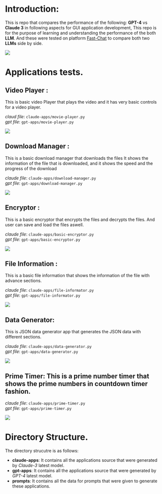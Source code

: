 # Introduction:

This is repo that compares the performance of the following:
**GPT-4** vs **Claude 3** in following aspects for GUI application development,
This repo is for the purpose of learning and understanding the performance of the both **LLM**.
And these were tested on platform [Fast-Chat](https://chat.lmsys.org/) to compare both two **LLMs** side by side.

![](https://raw.githubusercontent.com/haseeb-heaven/claude-vs-gpt/master/resources/fast-chat.png)

# Applications tests.

## **Video Player** : 

This is basic video Player that plays the video and it has very basic controls for a video player.

_claud file_: `claude-apps/movie-player.py`</br>
_gpt file_: `gpt-apps/movie-player.py`</br>

![](https://raw.githubusercontent.com/haseeb-heaven/claude-vs-gpt/master/resources/movie-player.png)


## **Download Manager** : 

This is a basic download manager that downloads the files It shows the information of the file that is downloaded, and it shows the speed and the progress of the download

_claude file_: `claude-apps/download-manager.py`</br>
_gpt file_: `gpt-apps/download-manager.py`</br>

![](https://raw.githubusercontent.com/haseeb-heaven/claude-vs-gpt/master/resources/download-manager.png)


## **Encryptor** : 

This is a basic encryptor that encrypts the files and decrypts the files. And user can save and load the files aswell.

_claude file_: `claude-apps/basic-encryptor.py`</br>
_gpt file_: `gpt-apps/basic-encryptor.py`</br>


![](https://raw.githubusercontent.com/haseeb-heaven/claude-vs-gpt/master/resources/encryptor.png)


## **File Information** : 

This is a basic file information that shows the information of the file with advance sections.

_claude file_: `claude-apps/file-informator.py`</br>
_gpt file_: `gpt-apps/file-informator.py`</br>

![](https://raw.githubusercontent.com/haseeb-heaven/claude-vs-gpt/master/resources/file-informator.png)


## **Data Generator**: 

This is JSON data generator app that generates the JSON data with different sections.

_claude file_:  `claude-apps/data-generator.py`</br>
_gpt file_:  `gpt-apps/data-generator.py`</br>

![](https://raw.githubusercontent.com/haseeb-heaven/claude-vs-gpt/master/resources/data-generator.png)


## **Prime Timer**: This is a prime number timer that shows the prime numbers in countdown timer fashion.

_claude file_: `claude-apps/prime-timer.py`</br>
_gpt file_: `gpt-apps/prime-timer.py`</br>

![](https://raw.githubusercontent.com/haseeb-heaven/claude-vs-gpt/master/resources/prime-timer.png)


# Directory Structure.

The directory strucutre is as follows:
- **claude-apps**: It contains all the applications source that were generated by _Claude-3_ latest model.
- **gpt-apps**: It contains all the applications source that were generated by _GPT-4_ latest model.
- **prompts**: It contains all the data for prompts that were given to generate these applications.